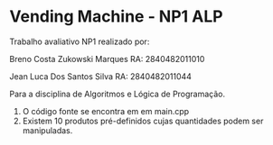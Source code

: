# Vending Machine - NP1 ALP
Trabalho avaliativo NP1 realizado por: 

Breno Costa Zukowski Marques RA: 2840482011010

Jean Luca Dos Santos Silva RA: 2840482011044

Para a disciplina de Algoritmos e Lógica de Programação.


1. O código fonte se encontra em em main.cpp
2. Existem 10 produtos pré-definidos cujas quantidades podem ser manipuladas.


